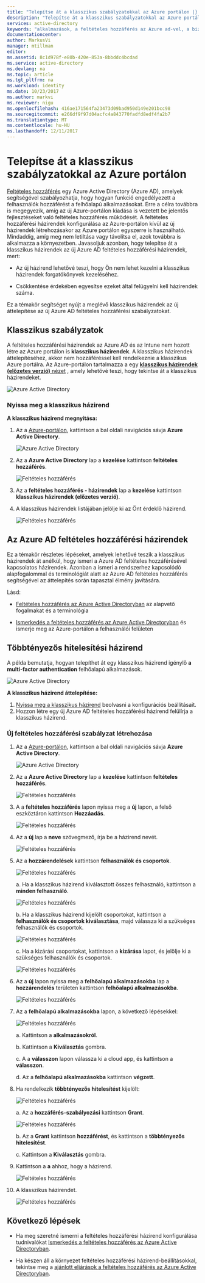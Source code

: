 ```yaml
---
title: "Telepítse át a klasszikus szabályzatokkal az Azure portálon |} Microsoft Docs"
description: "Telepítse át a klasszikus szabályzatokkal az Azure portálon."
services: active-directory
keywords: "alkalmazások, a feltételes hozzáférés az Azure ad-vel, a biztonságos hozzáférés a vállalati erőforrásokhoz, a feltételes hozzáférési házirendekkel a feltételes hozzáférés"
documentationcenter: 
author: MarkusVi
manager: mtillman
editor: 
ms.assetid: 8c1d978f-e80b-420e-853a-8bbddc4bcdad
ms.service: active-directory
ms.devlang: na
ms.topic: article
ms.tgt_pltfrm: na
ms.workload: identity
ms.date: 10/23/2017
ms.author: markvi
ms.reviewer: nigu
ms.openlocfilehash: 416ae171564fa23473d09bad950d149e201bcc98
ms.sourcegitcommit: e266df9f97d04acfc4a843770fadfd8edf4fa2b7
ms.translationtype: MT
ms.contentlocale: hu-HU
ms.lasthandoff: 12/11/2017
---
```

# <a name="migrate-classic-policies-in-the-azure-portal"></a>Telepítse át a klasszikus szabályzatokkal az Azure portálon 


[Feltételes hozzáférés](active-directory-conditional-access-azure-portal.md) egy Azure Active Directory (Azure AD), amelyek segítségével szabályozhatja, hogy hogyan funkció engedélyezett a felhasználók hozzáférést a felhőalapú alkalmazásokat. Erre a célra továbbra is megegyezik, amíg az új Azure-portálon kiadása is vezetett be jelentős fejlesztéseket való feltételes hozzáférés működését. A feltételes hozzáférési házirendek konfigurálása az Azure-portálon kívül az új házirendek létrehozásakor az Azure portálon egyszerre is használható. Mindaddig, amíg meg nem letiltása vagy távolítsa el, azok továbbra is alkalmazza a környezetben. Javasoljuk azonban, hogy telepítse át a klasszikus házirendek az új Azure AD feltételes hozzáférési házirendek, mert:

- Az új házirend lehetővé teszi, hogy Ön nem lehet kezelni a klasszikus házirendek forgatókönyvek kezeléséhez.

- Csökkentése érdekében egyesítse ezeket által felügyelni kell házirendek száma.   

Ez a témakör segítséget nyújt a meglévő klasszikus házirendek az új áttelepítése az új Azure AD feltételes hozzáférési szabályzatokat.


## <a name="classic-policies"></a>Klasszikus szabályzatok

A feltételes hozzáférési házirendek az Azure AD és az Intune nem hozott létre az Azure portálon is **klasszikus házirendek**. A klasszikus házirendek áttelepítéséhez, akkor nem hozzáféréssel kell rendelkeznie a klasszikus Azure portálra. Az Azure-portálon tartalmazza a egy [ **klasszikus házirendek (előzetes verzió)** nézet](https://portal.azure.com/#blade/Microsoft_AAD_IAM/ConditionalAccessBlade/ClassicPolicies) , amely lehetővé teszi, hogy tekintse át a klasszikus házirendeket.

![Azure Active Directory](./media/active-directory-conditional-access-migration/33.png)


### <a name="open-a-classic-policy"></a>Nyissa meg a klasszikus házirend

**A klasszikus házirend megnyitása:**

1. Az a [Azure-portálon](https://portal.azure.com), kattintson a bal oldali navigációs sávja **Azure Active Directory**.

    ![Azure Active Directory](./media/active-directory-conditional-access-migration/01.png)

2. Az a **Azure Active Directory** lap a **kezelése** kattintson **feltételes hozzáférés**.

    ![Feltételes hozzáférés](./media/active-directory-conditional-access-migration/02.png)
 
2. Az a **feltételes hozzáférés - házirendek** lap a **kezelése** kattintson **klasszikus házirendek (előzetes verzió)**.

3. A klasszikus házirendek listájában jelölje ki az Önt érdeklő házirend.   

    ![Feltételes hozzáférés](./media/active-directory-conditional-access-migration/34.png)



## <a name="azure-ad-conditional-access-policies"></a>Az Azure AD feltételes hozzáférési házirendek

Ez a témakör részletes lépéseket, amelyek lehetővé teszik a klasszikus házirendek át anélkül, hogy ismeri a Azure AD feltételes hozzáférésével kapcsolatos házirendek. Azonban a ismeri a rendszerhez kapcsolódó alapfogalommal és terminológiát alatt az Azure AD feltételes hozzáférés segítségével az áttelepítés során tapasztal élmény javítására.

Lásd:

- [Feltételes hozzáférés az Azure Active Directoryban](active-directory-conditional-access-azure-portal.md) az alapvető fogalmakat és a terminológia

- [Ismerkedés a feltételes hozzáférés az Azure Active Directoryban](active-directory-conditional-access-azure-portal-get-started.md) és ismerje meg az Azure-portálon a felhasználói felületen


 





## <a name="multi-factor-authentication-policy"></a>Többtényezős hitelesítési házirend 

A példa bemutatja, hogyan telepíthet át egy klasszikus házirend igénylő **a multi-factor authentication** felhőalapú alkalmazások. 

![Azure Active Directory](./media/active-directory-conditional-access-migration/33.png)


**A klasszikus házirend áttelepítése:**

1. [Nyissa meg a klasszikus házirend](#open-a-classic-policy) beolvasni a konfigurációs beállításait.
2. Hozzon létre egy új Azure AD feltételes hozzáférési házirend felülírja a klasszikus házirend. 


### <a name="create-a-new-conditional-access-policy"></a>Új feltételes hozzáférési szabályzat létrehozása


1. Az a [Azure-portálon](https://portal.azure.com), kattintson a bal oldali navigációs sávja **Azure Active Directory**.

    ![Azure Active Directory](./media/active-directory-conditional-access-migration/01.png)

2. Az a **Azure Active Directory** lap a **kezelése** kattintson **feltételes hozzáférés**.

    ![Feltételes hozzáférés](./media/active-directory-conditional-access-migration/02.png)



3. A a **feltételes hozzáférés** lapon nyissa meg a **új** lapon, a felső eszköztáron kattintson **Hozzáadás**.

    ![Feltételes hozzáférés](./media/active-directory-conditional-access-migration/03.png)

4. Az a **új** lap a **neve** szövegmező, írja be a házirend nevét.

    ![Feltételes hozzáférés](./media/active-directory-conditional-access-migration/29.png)

5. Az a **hozzárendelések** kattintson **felhasználók és csoportok**.

    ![Feltételes hozzáférés](./media/active-directory-conditional-access-migration/05.png)

    a. Ha a klasszikus házirend kiválasztott összes felhasználó, kattintson a **minden felhasználó**. 

    ![Feltételes hozzáférés](./media/active-directory-conditional-access-migration/35.png)

    b. Ha a klasszikus házirend kijelölt csoportokat, kattintson a **felhasználók és csoportok kiválasztása**, majd válassza ki a szükséges felhasználók és csoportok.

    ![Feltételes hozzáférés](./media/active-directory-conditional-access-migration/36.png)

    c. Ha a kizárási csoportokat, kattintson a **kizárása** lapot, és jelölje ki a szükséges felhasználók és csoportok. 

    ![Feltételes hozzáférés](./media/active-directory-conditional-access-migration/37.png)

6. Az a **új** lapon nyissa meg a **felhőalapú alkalmazásokba** lap a **hozzárendelés** területen kattintson **felhőalapú alkalmazásokba**.

    ![Feltételes hozzáférés](./media/active-directory-conditional-access-azure-portal-get-started/07.png)

8. Az a **felhőalapú alkalmazásokba** lapon, a következő lépésekkel:

    ![Feltételes hozzáférés](./media/active-directory-conditional-access-migration/08.png)

    a. Kattintson a **alkalmazásokról**.

    b. Kattintson a **Kiválasztás** gombra.

    c. A a **válasszon** lapon válassza ki a cloud app, és kattintson a **válasszon**.

    d. Az a **felhőalapú alkalmazásokba** kattintson **végzett**.



9. Ha rendelkezik **többtényezős hitelesítést** kijelölt:

    ![Feltételes hozzáférés](./media/active-directory-conditional-access-migration/26.png)

    a. Az a **hozzáférés-szabályozási** kattintson **Grant**.

    ![Feltételes hozzáférés](./media/active-directory-conditional-access-migration/27.png)

    b. Az a **Grant** kattintson **hozzáférést**, és kattintson a **többtényezős hitelesítést**.

    c. Kattintson a **Kiválasztás** gombra.


10. Kattintson a **a** ahhoz, hogy a házirend.

    ![Feltételes hozzáférés](./media/active-directory-conditional-access-migration/30.png)

11. A klasszikus házirendet. 

    ![Feltételes hozzáférés](./media/active-directory-conditional-access-migration/38.png)



 


## <a name="next-steps"></a>Következő lépések

- Ha meg szeretné ismerni a feltételes hozzáférési házirend konfigurálása tudnivalókat [Ismerkedés a feltételes hozzáférés az Azure Active Directoryban](active-directory-conditional-access-azure-portal-get-started.md).

- Ha készen áll a környezet feltételes hozzáférési házirend-beállításokkal, tekintse meg a [ajánlott eljárások a feltételes hozzáférés az Azure Active Directoryban](active-directory-conditional-access-best-practices.md). 
